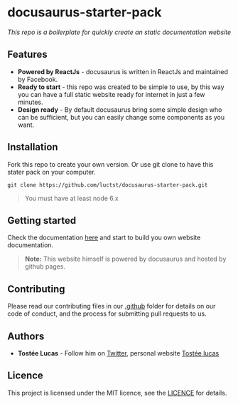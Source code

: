 # docusaurus-starter-pack
*This repo is a boilerplate for quickly create an static documentation website*


## Features
- **Powered by ReactJs** - docusaurus is written in ReactJs and maintained by Facebook.
- **Ready to start** - this repo was created to be simple to use, by this way you can have a full static website ready for internet in just a few minutes.
- **Design ready** - By default docusaurus bring some simple design who can be sufficient, but you can easily change some components as you want.


## Installation
Fork this repo to create your own version. Or use git clone to have this stater pack on your computer.

` git clone https://github.com/luctst/docusaurus-starter-pack.git `
> You must have at least node 6.x

## Getting started
Check the documentation [here](https://luctst.github.io/docusaurus-starter-pack/) and start to build you own website documentation.
> **Note:** This website himself is powered by docusaurus and hosted by github pages.


## Contributing
Please read our contributing files in our [.github](https://github.com/luctst/docusaurus-starter-pack/tree/master/.github) folder for details on our code of conduct, and the process for submitting pull requests to us.


## Authors
- **Tostée Lucas** - Follow him on [Twitter](https://twitter.com/ltostee), personal website [Tostée lucas](https://www.lucas-tostee.com)


## Licence
This project is licensed under the MIT licence, see the [LICENCE](https://github.com/luctst/docusaurus-starter-pack/blob/master/LICENSE) for details.
